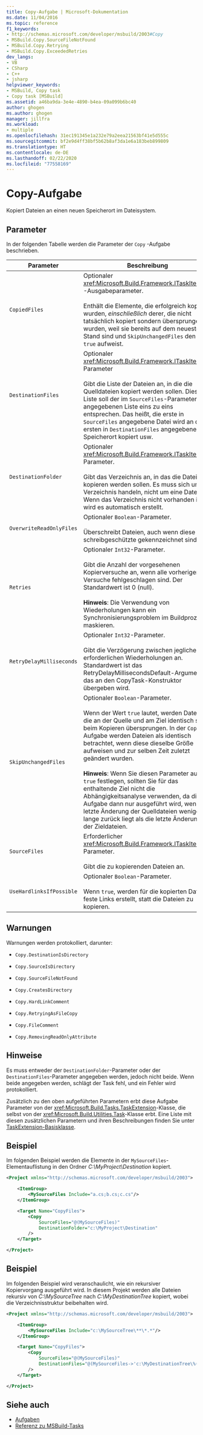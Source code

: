 ```yaml
---
title: Copy-Aufgabe | Microsoft-Dokumentation
ms.date: 11/04/2016
ms.topic: reference
f1_keywords:
- http://schemas.microsoft.com/developer/msbuild/2003#Copy
- MSBuild.Copy.SourceFileNotFound
- MSBuild.Copy.Retrying
- MSBuild.Copy.ExceededRetries
dev_langs:
- VB
- CSharp
- C++
- jsharp
helpviewer_keywords:
- MSBuild, Copy task
- Copy task [MSBuild]
ms.assetid: a46ba9da-3e4e-4890-b4ea-09a099b6bc40
author: ghogen
ms.author: ghogen
manager: jillfra
ms.workload:
- multiple
ms.openlocfilehash: 31ec191345e1a232e79a2eea21563bf41e5d555c
ms.sourcegitcommit: bf2e9d4ff38bf5b62b8af3da1e6a183beb899809
ms.translationtype: HT
ms.contentlocale: de-DE
ms.lasthandoff: 02/22/2020
ms.locfileid: "77558169"
---
```

# <a name="copy-task"></a>Copy-Aufgabe
Kopiert Dateien an einen neuen Speicherort im Dateisystem.

## <a name="parameters"></a>Parameter
In der folgenden Tabelle werden die Parameter der `Copy` -Aufgabe beschrieben.

|Parameter|Beschreibung|
|---------------|-----------------|
|`CopiedFiles`|Optionaler <xref:Microsoft.Build.Framework.ITaskItem>`[]` -Ausgabeparameter.<br /><br /> Enthält die Elemente, die erfolgreich kopiert wurden, *einschließlich* derer, die nicht tatsächlich kopiert sondern übersprungen wurden, weil sie bereits auf dem neuesten Stand sind und `SkipUnchangedFiles` den Wert `true` aufweist.|
|`DestinationFiles`|Optionaler <xref:Microsoft.Build.Framework.ITaskItem>`[]`-Parameter<br /><br /> Gibt die Liste der Dateien an, in die die Quelldateien kopiert werden sollen. Diese Liste soll der im `SourceFiles`-Parameter angegebenen Liste eins zu eins entsprechen. Das heißt, die erste in `SourceFiles` angegebene Datei wird an den ersten in `DestinationFiles` angegebenen Speicherort kopiert usw.|
|`DestinationFolder`|Optionaler <xref:Microsoft.Build.Framework.ITaskItem>-Parameter.<br /><br /> Gibt das Verzeichnis an, in das die Dateien kopieren werden sollen. Es muss sich um ein Verzeichnis handeln, nicht um eine Datei. Wenn das Verzeichnis nicht vorhanden ist, wird es automatisch erstellt.|
|`OverwriteReadOnlyFiles`|Optionaler `Boolean`-Parameter.<br /><br /> Überschreibt Dateien, auch wenn diese als schreibgeschützte gekennzeichnet sind|
|`Retries`|Optionaler `Int32`-Parameter.<br /><br /> Gibt die Anzahl der vorgesehenen Kopierversuche an, wenn alle vorherigen Versuche fehlgeschlagen sind. Der Standardwert ist 0 (null).<br /><br /> **Hinweis**: Die Verwendung von Wiederholungen kann ein Synchronisierungsproblem im Buildprozess maskieren.|
|`RetryDelayMilliseconds`|Optionaler `Int32`-Parameter.<br /><br /> Gibt die Verzögerung zwischen jeglichen erforderlichen Wiederholungen an. Standardwert ist das RetryDelayMillisecondsDefault-Argument, das an den CopyTask-Konstruktor übergeben wird.|
|`SkipUnchangedFiles`|Optionaler `Boolean`-Parameter.<br /><br /> Wenn der Wert `true` lautet, werden Dateien, die an der Quelle und am Ziel identisch sind, beim Kopieren übersprungen. In der `Copy`-Aufgabe werden Dateien als identisch betrachtet, wenn diese dieselbe Größe aufweisen und zur selben Zeit zuletzt geändert wurden. <br /><br /> **Hinweis**:  Wenn Sie diesen Parameter auf `true` festlegen, sollten Sie für das enthaltende Ziel nicht die Abhängigkeitsanalyse verwenden, da die Aufgabe dann nur ausgeführt wird, wenn die letzte Änderung der Quelldateien weniger lange zurück liegt als die letzte Änderung der Zieldateien.|
|`SourceFiles`|Erforderlicher <xref:Microsoft.Build.Framework.ITaskItem>`[]`-Parameter.<br /><br /> Gibt die zu kopierenden Dateien an.|
|`UseHardlinksIfPossible`|Optionaler `Boolean`-Parameter.<br /><br /> Wenn `true`, werden für die kopierten Dateien feste Links erstellt, statt die Dateien zu kopieren.|

## <a name="warnings"></a>Warnungen
Warnungen werden protokolliert, darunter:

- `Copy.DestinationIsDirectory`

- `Copy.SourceIsDirectory`

- `Copy.SourceFileNotFound`

- `Copy.CreatesDirectory`

- `Copy.HardLinkComment`

- `Copy.RetryingAsFileCopy`

- `Copy.FileComment`

- `Copy.RemovingReadOnlyAttribute`

## <a name="remarks"></a>Hinweise
Es muss entweder der `DestinationFolder`-Parameter oder der `DestinationFiles`-Parameter angegeben werden, jedoch nicht beide. Wenn beide angegeben werden, schlägt der Task fehl, und ein Fehler wird protokolliert.

Zusätzlich zu den oben aufgeführten Parametern erbt diese Aufgabe Parameter von der <xref:Microsoft.Build.Tasks.TaskExtension>-Klasse, die selbst von der <xref:Microsoft.Build.Utilities.Task>-Klasse erbt. Eine Liste mit diesen zusätzlichen Parametern und ihren Beschreibungen finden Sie unter [TaskExtension-Basisklasse](../msbuild/taskextension-base-class.md).

## <a name="example"></a>Beispiel
Im folgenden Beispiel werden die Elemente in der `MySourceFiles`-Elementauflistung in den Ordner *C:\MyProject\Destination* kopiert.

```xml
<Project xmlns="http://schemas.microsoft.com/developer/msbuild/2003">

    <ItemGroup>
        <MySourceFiles Include="a.cs;b.cs;c.cs"/>
    </ItemGroup>

    <Target Name="CopyFiles">
        <Copy
            SourceFiles="@(MySourceFiles)"
            DestinationFolder="c:\MyProject\Destination"
        />
    </Target>

</Project>
```

## <a name="example"></a>Beispiel
Im folgenden Beispiel wird veranschaulicht, wie ein rekursiver Kopiervorgang ausgeführt wird. In diesem Projekt werden alle Dateien rekursiv von *C:\MySourceTree* nach *C:\MyDestinationTree* kopiert, wobei die Verzeichnisstruktur beibehalten wird.

```xml
<Project xmlns="http://schemas.microsoft.com/developer/msbuild/2003">

    <ItemGroup>
        <MySourceFiles Include="c:\MySourceTree\**\*.*"/>
    </ItemGroup>

    <Target Name="CopyFiles">
        <Copy
            SourceFiles="@(MySourceFiles)"
            DestinationFiles="@(MySourceFiles->'c:\MyDestinationTree\%(RecursiveDir)%(Filename)%(Extension)')"
        />
    </Target>

</Project>
```

## <a name="see-also"></a>Siehe auch
- [Aufgaben](../msbuild/msbuild-tasks.md)
- [Referenz zu MSBuild-Tasks](../msbuild/msbuild-task-reference.md)
